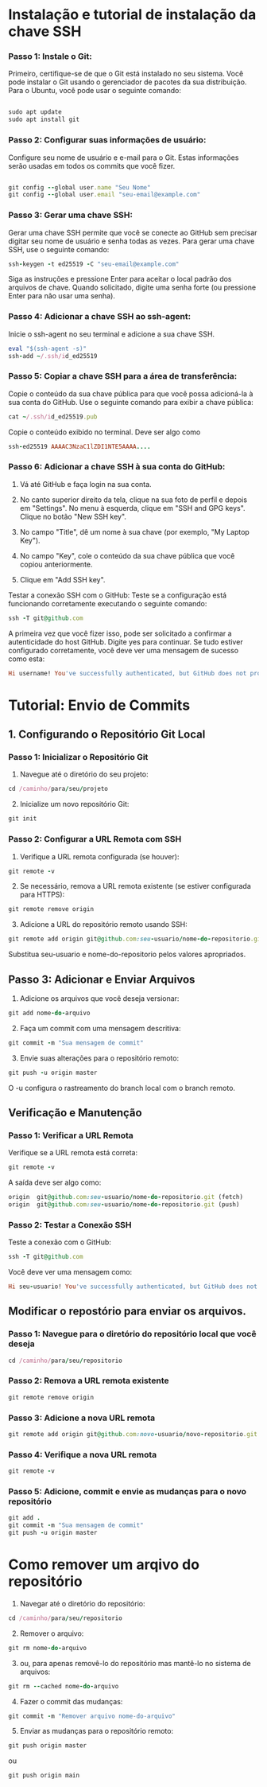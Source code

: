 # Instalação e tutorial de instalação da chave SSH

### Passo 1:  Instale o Git:
Primeiro, certifique-se de que o Git está instalado no seu sistema. Você pode instalar o Git usando o gerenciador de pacotes da sua distribuição. Para o Ubuntu, você pode usar o seguinte comando:

```Ruby

sudo apt update
sudo apt install git
```

### Passo 2: Configurar suas informações de usuário:
Configure seu nome de usuário e e-mail para o Git. 
Estas informações serão usadas em todos os commits que você fizer.

```Ruby

git config --global user.name "Seu Nome"
git config --global user.email "seu-email@example.com"
```

### Passo 3: Gerar uma chave SSH:

Gerar uma chave SSH permite que você se conecte ao GitHub sem precisar digitar seu nome de usuário e senha todas as vezes. Para gerar uma chave SSH, use o seguinte comando:

```Ruby
ssh-keygen -t ed25519 -C "seu-email@example.com"
```


Siga as instruções e pressione Enter para aceitar o local padrão dos arquivos de chave. Quando solicitado, digite uma senha forte (ou pressione Enter para não usar uma senha).

### Passo 4: Adicionar a chave SSH ao ssh-agent:
Inicie o ssh-agent no seu terminal e adicione a sua chave SSH.

```Ruby
eval "$(ssh-agent -s)"
ssh-add ~/.ssh/id_ed25519
```

### Passo 5: Copiar a chave SSH para a área de transferência:

Copie o conteúdo da sua chave pública para que você possa adicioná-la à sua conta do GitHub. Use o seguinte comando para exibir a chave pública:

```Ruby
cat ~/.ssh/id_ed25519.pub
```

Copie o conteúdo exibido no terminal. Deve ser algo como 
```Ruby
ssh-ed25519 AAAAC3NzaC1lZDI1NTE5AAAA....
```

### Passo 6: Adicionar a chave SSH à sua conta do GitHub:

1. Vá até GitHub e faça login na sua conta.

2. No canto superior direito da tela, clique na sua foto de perfil e depois em "Settings".
No menu à esquerda, clique em "SSH and GPG keys".
Clique no botão "New SSH key".

3. No campo "Title", dê um nome à sua chave (por exemplo, "My Laptop Key").

4. No campo "Key", cole o conteúdo da sua chave pública que você copiou anteriormente.

5. Clique em "Add SSH key".

Testar a conexão SSH com o GitHub:
Teste se a configuração está funcionando corretamente executando o seguinte comando:

```Ruby
ssh -T git@github.com
```

A primeira vez que você fizer isso, pode ser solicitado a confirmar a autenticidade do host GitHub. Digite yes para continuar. Se tudo estiver configurado corretamente, você deve ver uma mensagem de sucesso como esta:

```Ruby
Hi username! You've successfully authenticated, but GitHub does not provide shell access.
```


# Tutorial: Envio de Commits

## 1. Configurando o Repositório Git Local

### Passo 1: Inicializar o Repositório Git

1. Navegue até o diretório do seu projeto:

```Ruby 
cd /caminho/para/seu/projeto
```

2. Inicialize um novo repositório Git:


```Ruby 
git init
```

### Passo 2: Configurar a URL Remota com SSH
1. Verifique a URL remota configurada (se houver):


```Ruby 
git remote -v
```

2. Se necessário, remova a URL remota existente (se estiver configurada para HTTPS):


```Ruby 
git remote remove origin
```

3. Adicione a URL do repositório remoto usando SSH:

```Ruby 
git remote add origin git@github.com:seu-usuario/nome-do-repositorio.git
```

Substitua seu-usuario e nome-do-repositorio pelos valores apropriados.

## Passo 3: Adicionar e Enviar Arquivos

1. Adicione os arquivos que você deseja versionar:

```Ruby 
git add nome-do-arquivo
```
2. Faça um commit com uma mensagem descritiva:

```Ruby 
git commit -m "Sua mensagem de commit"
```
3. Envie suas alterações para o repositório remoto:

```Ruby 
git push -u origin master
```
O -u configura o rastreamento do branch local com o branch remoto.

## Verificação e Manutenção

### Passo 1: Verificar a URL Remota

Verifique se a URL remota está correta:

```Ruby
git remote -v
```

A saída deve ser algo como:

```Ruby
origin  git@github.com:seu-usuario/nome-do-repositorio.git (fetch)
origin  git@github.com:seu-usuario/nome-do-repositorio.git (push)
```

### Passo 2: Testar a Conexão SSH
Teste a conexão com o GitHub:



```Ruby 
ssh -T git@github.com
```
Você deve ver uma mensagem como:

```Ruby 
Hi seu-usuario! You've successfully authenticated, but GitHub does not provide shell access.
```

## Modificar o repostório para enviar os arquivos.


### Passo 1: Navegue para o diretório do repositório local que você deseja
```Ruby
cd /caminho/para/seu/repositorio
```

### Passo 2: Remova a URL remota existente
```Ruby
git remote remove origin
```

### Passo 3: Adicione a nova URL remota
```Ruby
git remote add origin git@github.com:novo-usuario/novo-repositorio.git
```

### Passo 4: Verifique a nova URL remota
```Ruby
git remote -v
```
### Passo 5: Adicione, commit e envie as mudanças para o novo repositório
```Ruby
git add .
git commit -m "Sua mensagem de commit"
git push -u origin master
```

# Como remover um arqivo do repositório

1.  Navegar até o diretório do repositório:

```Ruby
cd /caminho/para/seu/repositorio
```
2. Remover o arquivo:

```Ruby
git rm nome-do-arquivo
```
3. ou, para apenas removê-lo do repositório mas mantê-lo no sistema de arquivos:

```Ruby
git rm --cached nome-do-arquivo
```
4. Fazer o commit das mudanças:

```Ruby
git commit -m "Remover arquivo nome-do-arquivo"
```
5. Enviar as mudanças para o repositório remoto:

```Ruby
git push origin master
```
ou 

```Ruby
git push origin main
```